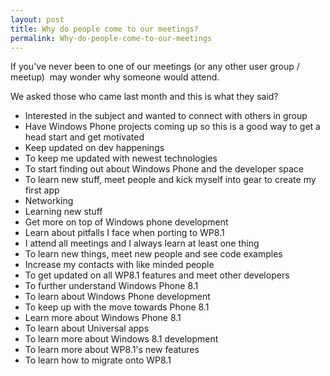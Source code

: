 ```yaml
---
layout: post
title: Why do people come to our meetings?
permalink: Why-do-people-come-to-our-meetings
---
```


If you've never been to one of our meetings (or any other user group / meetup)  may wonder why someone would attend.

We asked those who came last month and this is what they said?

* Interested in the subject and wanted to connect with others in group
* Have Windows Phone projects coming up so this is a good way to get a head start and get motivated
* Keep updated on dev happenings
* To keep me updated with newest technologies
* To start finding out about Windows Phone and the developer space
* To learn new stuff, meet people and kick myself into gear to create my first app
* Networking
* Learning new stuff
* Get more on top of Windows phone development
* Learn about pitfalls I face when porting to WP8.1
* I attend all meetings and I always learn at least one thing
* To learn new things, meet new people and see code examples
* Increase my contacts with like minded people
* To get updated on all WP8.1 features and meet other developers
* To further understand Windows Phone 8.1
* To learn about Windows Phone development
* To keep up with the move towards Phone 8.1
* Learn more about Windows Phone 8.1
* To learn about Universal apps
* To learn more about Windows 8.1 development
* To learn more about WP8.1's new features
* To learn how to migrate onto WP8.1
